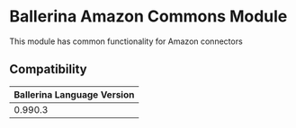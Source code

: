 # Ballerina Amazon Commons Module

This module has common functionality for Amazon connectors

## Compatibility
| Ballerina Language Version 
| -------------------------- 
| 0.990.3                    

